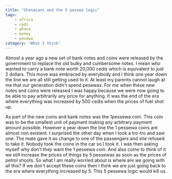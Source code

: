 ```yaml
---
title: "Ghanaians and the 5 pesewa logic"
tags: 
    - africa
    - cedi
    - ghana
    - money
    - pesewa
category: "What I think"
---
```

Almost a year ago a new set of bank notes and coins were released by the
government to replace the old bulky and cumbersome notes. I mean who wanted to
carry a bank note worth 20,000 cedis which is equivalent to just 2 dollars. This
move was embraced by everybody and I think one year down the line we are all
still getting used to it. At least my parents cannot laugh at me that our
generation didn't spend pesewas. For me when these new notes and coins were
released I was happy because we were now going to be able to pay arbitrarily any
price for anything. It was the end of the era where everything was increased by
500 cedis when the prices of fuel shot up.

<!--more-->

As part of the new coins and bank notes was the 1pessewa coin. This coin was to
be the smallest unit of payment making any arbitrary payment amount possible.
However a year down the line the 1 pessewa coins are almost non existent. I
surprised the other day when I took a tro-tro and saw one. The mate gave it as
change to one of the passengers and she refused to take it. Nobody took the
coins in the car so I took it. I was then asking myself why don't they want the
1 pessewa coin. And also come to think of it we still increase the prices of
things by 5 pessewas as soon as the prices of petrol shoots. So what I am really
worried about is where are we going with all this? If we don't accept these
coins then I think we are just going back to the era where everything increased
by 5. This 5 pessewa logic would kill us.